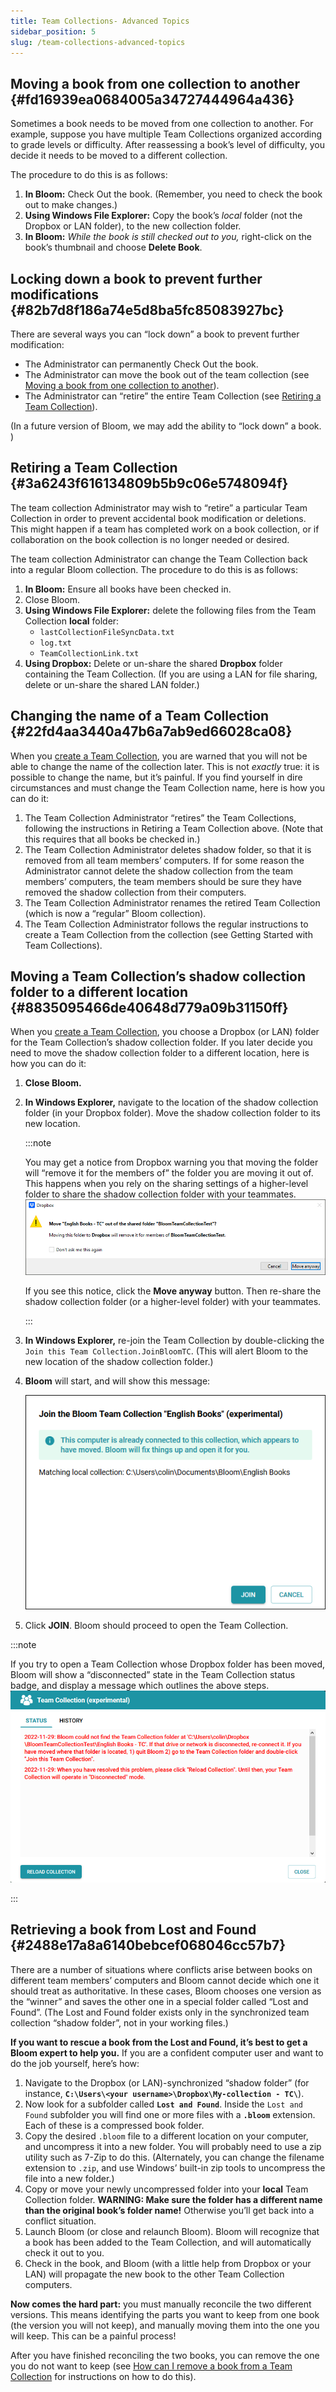 ```yaml
---
title: Team Collections- Advanced Topics
sidebar_position: 5
slug: /team-collections-advanced-topics
---
```




## Moving a book from one collection to another {#fd16939ea0684005a34727444964a436}


Sometimes a book needs to be moved from one collection to another. For example, suppose you have multiple Team Collections organized according to grade levels or difficulty. After reassessing a book’s level of difficulty, you decide it needs to be moved to a different collection.


The procedure to do this is as follows:

1. **In Bloom:** Check Out the book. (Remember, you need to check the book out to make changes.)
1. **Using Windows File Explorer:** Copy the book’s _local_ folder (not the Dropbox or LAN folder), to the new collection folder.
1. **In Bloom:** _While the book is still checked out to you,_ right-click on the book’s thumbnail and choose **Delete Book**.

## Locking down a book to prevent further modifications {#82b7d8f186a74e5d8ba5fc85083927bc}


There are several ways you can “lock down” a book to prevent further modification: 

- The Administrator can permanently Check Out the book.
- The Administrator can move the book out of the team collection (see [Moving a book from one collection to another](/team-collections-advanced-topics#fd16939ea0684005a34727444964a436)).
- The Administrator can “retire” the entire Team Collection (see [Retiring a Team Collection](/team-collections-advanced-topics#3a6243f616134809b5b9c06e5748094f)).

(In a future version of Bloom, we may add the ability to “lock down” a book. )


## Retiring a Team Collection {#3a6243f616134809b5b9c06e5748094f}


The team collection Administrator may wish to “retire” a particular Team Collection in order to prevent accidental book modification or deletions. This might happen if a team has completed work on a book collection, or if collaboration on the book collection is no longer needed or desired. 


The team collection Administrator can change the Team Collection back into a regular Bloom collection. The procedure to do this is as follows:

1. **In Bloom:** Ensure all books have been checked in.
1. Close Bloom.
1. **Using Windows File Explorer:** delete the following files from the Team Collection **local** folder:
	- `lastCollectionFileSyncData.txt`
	- `log.txt`
	- `TeamCollectionLink.txt`
1. **Using Dropbox:** Delete or un-share the shared **Dropbox** folder containing the Team Collection. (If you are using a LAN for file sharing, delete or un-share the shared LAN folder.)

## Changing the name of a Team Collection {#22fd4aa3440a47b6a7ab9ed66028ca08}


When you [create a Team Collection](/team-collections-getting-started#6035d8998d5d42a4b66a19e86590d845), you are warned that you will not be able to change the name of the collection later. This is not _exactly_ true: it is possible to change the name, but it’s painful. If you find yourself in dire circumstances and must change the Team Collection name, here is how you can do it: 

1. The Team Collection Administrator “retires” the Team Collections, following the instructions in Retiring a Team Collection above. (Note that this requires that all books be checked in.)
1. The Team Collection Administrator deletes shadow folder, so that it is removed from all team members’ computers. If for some reason the Administrator cannot delete the shadow collection from the team members’ computers, the team members should be sure they have removed the shadow collection from their computers.
1. The Team Collection Administrator renames the retired Team Collection (which is now a “regular” Bloom collection).
1. The Team Collection Administrator follows the regular instructions to create a Team Collection from the collection (see Getting Started with Team Collections).

## Moving a Team Collection’s shadow collection folder to a different location {#8835095466de40648d779a09b31150ff}


When you [create a Team Collection](/team-collections-getting-started#6035d8998d5d42a4b66a19e86590d845), you choose a Dropbox (or LAN) folder for the Team Collection’s shadow collection folder. If you later decide you need to move the shadow collection folder to a different location, here is how you can do it:

1. **Close Bloom.**
1. **In Windows Explorer,** navigate to the location of the shadow collection folder (in your Dropbox folder). Move the shadow collection folder to its new location.

	:::note
	
	You may get a notice from Dropbox warning you that moving the folder will “remove it for the members of” the folder you are moving it out of. This happens when you rely on the sharing settings of a higher-level folder to share the shadow collection folder with your teammates. 
	![](./1594235164.png)
	
	If you see this notice, click the **Move anyway** button. Then re-share the shadow collection folder (or a higher-level folder) with your teammates.
	
	:::
	


1. **In Windows Explorer,** re-join the Team Collection by double-clicking the `Join this Team Collection.JoinBloomTC`. (This will alert Bloom to the new location of the shadow collection folder.)
1. **Bloom** will start, and will show this message:

	![](./1087074606.png)

1. Click **JOIN**. Bloom should proceed to open the Team Collection.

:::note

If you try to open a Team Collection whose Dropbox folder has been moved, Bloom will show a “disconnected” state in the Team Collection status badge, and display a message which outlines the above steps.  
![](./650651236.png)

:::




## Retrieving a book from Lost and Found {#2488e17a8a6140bebcef068046cc57b7}


There are a number of situations where conflicts arise between books on different team members’ computers and Bloom cannot decide which one it should treat as authoritative. In these cases, Bloom chooses one version as the “winner” and saves the other one in a special folder called “Lost and Found”. (The Lost and Found folder exists only in the synchronized team collection “shadow folder”, not in your working files.) 


**If you want to rescue a book from the Lost and Found, it’s best to get a Bloom expert to help you.** If you are a confident computer user and want to do the job yourself, here’s how: 

1. Navigate to the Dropbox (or LAN)-synchronized “shadow folder” (for instance, **`C:\Users\<your username>\Dropbox\My-collection - TC\`**).
1. Now look for a subfolder called **`Lost and Found`**. Inside the `Lost and Found` subfolder you will find one or more files with a **`.bloom`** extension. Each of these is a compressed book folder.
1. Copy the desired `.bloom` file to a different location on your computer, and uncompress it into a new folder. You will probably need to use a zip utility such as 7-Zip to do this. (Alternately, you can change the filename extension to `.zip`, and use Windows’ built-in zip tools to uncompress the file into a new folder.)
1. Copy or move your newly uncompressed folder into your **local** Team Collection folder. **WARNING: Make sure the folder has a different name than the original book’s folder name!** Otherwise you’ll get back into a conflict situation.
1. Launch Bloom (or close and relaunch Bloom). Bloom will recognize that a book has been added to the Team Collection, and will automatically check it out to you.
1. Check in the book, and Bloom (with a little help from Dropbox or your LAN) will propagate the new book to the other Team Collection computers.

**Now comes the hard part:** you must manually reconcile the two different versions. This means identifying the parts you want to keep from one book (the version you will not keep), and manually moving them into the one you will keep. This can be a painful process! 


After you have finished reconciling the two books, you can remove the one you do not want to keep (see [How can I remove a book from a Team Collection](/team-collection-faq#41000d72c84a4fde8bf3e62f407e4cea) for instructions on how to do this). 

